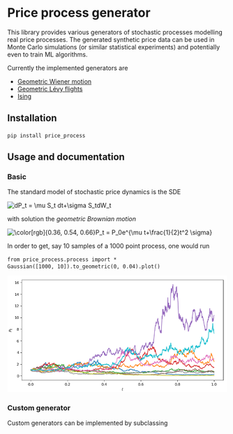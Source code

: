 # Price process generator

This library provides various generators of stochastic processes modelling real price processes. The generated synthetic
price data can be used in Monte Carlo simulations (or similar statistical experiments) and potentially even to train ML
algorithms. 

Currently the implemented generators are

- [Geometric Wiener motion](https://en.wikipedia.org/wiki/Geometric_Brownian_motion)
- [Geometric Lévy flights](https://en.wikipedia.org/wiki/L%C3%A9vy_process)
- [Ising](https://borab96.github.io/IsingPriceDynamics/ising.html)

## Installation

``pip install price_process``

## Usage and documentation

### Basic

The standard model of stochastic price dynamics is the SDE

<img src="https://latex.codecogs.com/svg.image?\color[rgb]{0.36,&space;0.54,&space;0.66}dP_t&space;=&space;\mu&space;S_t&space;dt&plus;\sigma&space;S_tdW_t" title="dP_t = \mu S_t dt+\sigma S_tdW_t" />

with solution the *geometric Brownian motion*

<img src="https://latex.codecogs.com/svg.image?\color[rgb]{0.36,&space;0.54,&space;0.66}P_t&space;=&space;P_0e^{\mu&space;t&plus;\frac{1}{2}t^2&space;\sigma}" title="\color[rgb]{0.36, 0.54, 0.66}P_t = P_0e^{\mu t+\frac{1}{2}t^2 \sigma}" />

In order to get, say 10 samples of a 1000 point process, one would run

````
from price_process.process import *
Gaussian([1000, 10]).to_geometric(0, 0.04).plot()
````
![out1](examples/figures/exp_gaussian_ex.png)

### Custom generator

Custom generators can be implemented by subclassing

